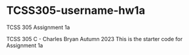 # TCSS305-username-hw1a
TCSS 305 Assignment 1a

TCSS 305 C - Charles Bryan
Autumn 2023
This is the starter code for Assignment 1a 
